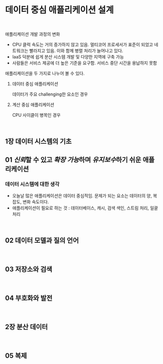 # 데이터 중심 애플리케이션 설계

<br>

애플리케이션 개발 과정의 변화

- CPU 클럭 속도는 거의 증가하지 않고 있음. 멀티코어  프로세서가 표준이 되었고 네트워크는 빨라지고 있음. 이와 함께 병렬 처리가 늘어나고 있다.
- IaaS 덕분에 쉽게 분산 시스템 개발 및 다양한 지역에 구축 가능
- 사람들은 서비스 제공에 더 높은 기준을 요구함. 서비스 중단 시간을 용납하지 못함

애플리케이션을 두 가지로 나누어 볼 수 있다.

1. 데이터 중심 애플리케이션

   데이터가 주요 challenging한 요소인 경우

2. 계산 중심 애플리케이션

   CPU 사이클이 병목인 경우

<br>

## 1장 데이터 시스템의 기초

## 01 *신뢰*할 수 있고 *확장 가능*하며 *유지보수*하기 쉬운 애플리케이션

### 데이터 시스템에 대한 생각

- 오늘날 많은 애플리케이션은 데이터 중심적임. 문제가 되는 요소는 데이터의 양, 복잡도, 변화 속도이다.
- 애플리케이션이 필요로 하는 것 : 데이터베이스, 캐시, 검색 색인, 스트림 처리, 일괄 처리

<br>

## 02 데이터 모델과 질의 언어

<br>

## 03 저장소와 검색

<br>

## 04 부호화와 발전

<br>

## 2장 분산 데이터

<br>

## 05 복제

<br>